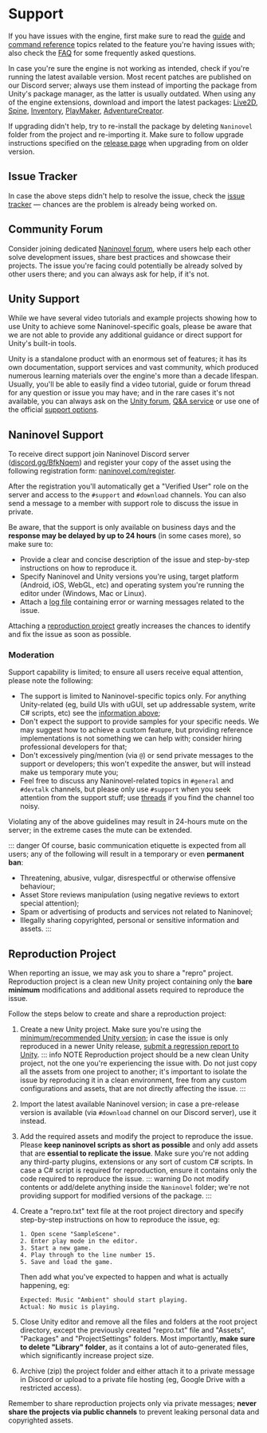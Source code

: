 # Support

If you have issues with the engine, first make sure to read the [guide](/guide/) and [command reference](/api/) topics related to the feature you're having issues with; also check the [FAQ](/faq/) for some frequently asked questions.

In case you're sure the engine is not working as intended, check if you're running the latest available version. Most recent patches are published on our Discord server; always use them instead of importing the package from Unity's package manager, as the latter is usually outdated. When using any of the engine extensions, download and import the latest packages: [Live2D](https://github.com/naninovel/samples/raw/main/unity/live2d/NaninovelLive2D.unitypackage), [Spine](https://github.com/naninovel/samples/raw/main/unity/spine/NaninovelSpine.unitypackage), [Inventory](https://github.com/naninovel/samples/raw/main/unity/inventory/NaninovelInventory.unitypackage), [PlayMaker](https://github.com/naninovel/samples/raw/main/unity/playmaker/NaninovelPlayMaker.unitypackage), [AdventureCreator](https://github.com/naninovel/samples/raw/main/unity/ac/NaninovelAdventureCreator.unitypackage).

If upgrading didn't help, try to re-install the package by deleting `Naninovel` folder from the project and re-importing it. Make sure to follow upgrade instructions specified on the [release page](https://github.com/naninovel/docs/releases) when upgrading from on older version.

## Issue Tracker

In case the above steps didn't help to resolve the issue, check the [issue tracker](https://github.com/naninovel/docs/issues?q=is%3Aissue+label%3Abug) — chances are the problem is already being worked on.

## Community Forum

Consider joining dedicated [Naninovel forum](https://forum.naninovel.com), where users help each other solve development issues, share best practices and showcase their projects. The issue you're facing could potentially be already solved by other users there; and you can always ask for help, if it's not.

## Unity Support

While we have several video tutorials and example projects showing how to use Unity to achieve some Naninovel-specific goals, please be aware that we are not able to provide any additional guidance or direct support for Unity's built-in tools.

Unity is a standalone product with an enormous set of features; it has its own documentation, support services and vast community, which produced numerous learning materials over the engine's more than a decade lifespan. Usually, you'll be able to easily find a video tutorial, guide or forum thread for any question or issue you may have; and in the rare cases it's not available, you can always ask on the [Unity forum](https://forum.unity.com), [Q&A service](https://discussions.unity.com) or use one of the official [support options](https://unity.com/support-services).

## Naninovel Support

To receive direct support join Naninovel Discord server ([discord.gg/BfkNqem](https://discord.gg/BfkNqem)) and register your copy of the asset using the following registration form: [naninovel.com/register](https://naninovel.com/register/).

After the registration you'll automatically get a "Verified User" role on the server and access to the `#support` and `#download` channels. You can also send a message to a member with support role to discuss the issue in private.

Be aware, that the support is only available on business days and the **response may be delayed by up to 24 hours** (in some cases more), so make sure to:
- Provide a clear and concise description of the issue and step-by-step instructions on how to reproduce it.
- Specify Naninovel and Unity versions you're using, target platform (Android, iOS, WebGL, etc) and operating system you're running the editor under (Windows, Mac or Linux).
- Attach a [log file](https://docs.unity3d.com/Manual/LogFiles.html) containing error or warning messages related to the issue.

Attaching a [reproduction project](/support/#reproduction-project) greatly increases the chances to identify and fix the issue as soon as possible.

### Moderation

Support capability is limited; to ensure all users receive equal attention, please note the following:

- The support is limited to Naninovel-specific topics only. For anything Unity-related (eg, build UIs with uGUI, set up addressable system, write C# scripts, etc) see the [information above](/support/#unity-support);
- Don't expect the support to provide samples for your specific needs. We may suggest how to achieve a custom feature, but providing reference implementations is not something we can help with; consider hiring professional developers for that;
- Don't excessively ping/mention (via `@`) or send private messages to the support or developers; this won't expedite the answer, but will instead make us temporary mute you;
- Feel free to discuss any Naninovel-related topics in `#general` and `#devtalk` channels, but please only use `#support` when you seek attention from the support stuff; use [threads](https://support.discord.com/hc/en-us/articles/4403205878423-Threads-FAQ) if you find the channel too noisy.

Violating any of the above guidelines may result in 24-hours mute on the server; in the extreme cases the mute can be extended.

::: danger
Of course, basic communication etiquette is expected from all users; any of the following will result in a temporary or even **permanent ban**:
- Threatening, abusive, vulgar, disrespectful or otherwise offensive behaviour;
- Asset Store reviews manipulation (using negative reviews to extort special attention);
- Spam or advertising of products and services not related to Naninovel;
- Illegally sharing copyrighted, personal or sensitive information and assets.
:::

## Reproduction Project

When reporting an issue, we may ask you to share a "repro" project. Reproduction project is a clean new Unity project containing only the **bare minimum** modifications and additional assets required to reproduce the issue.

Follow the steps below to create and share a reproduction project:

1. Create a new Unity project. Make sure you're using the [minimum/recommended Unity version](/guide/compatibility#unity-version); in case the issue is only reproduced in a newer Unity release, [submit a regression report to Unity](https://unity3d.com/unity/qa/bug-reporting).
   ::: info NOTE
   Reproduction project should be a new clean Unity project, not the one you're experiencing the issue with. Do not just copy all the assets from one project to another; it's important to isolate the issue by reproducing it in a clean environment, free from any custom configurations and assets, that are not directly affecting the issue.
   :::
2. Import the latest available Naninovel version; in case a pre-release version is available (via `#download` channel on our Discord server), use it instead.
3. Add the required assets and modify the project to reproduce the issue. Please **keep naninovel scripts as short as possible** and only add assets that are **essential to replicate the issue**. Make sure you're not adding any third-party plugins, extensions or any sort of custom C# scripts. In case a C# script is required for reproduction, ensure it contains only the code required to reproduce the issue.
   ::: warning
   Do not modify contents or add/delete anything inside the `Naninovel` folder; we're not providing support for modified versions of the package.
   :::
4. Create a "repro.txt" text file at the root project directory and specify step-by-step instructions on how to reproduce the issue, eg:

    ```
    1. Open scene "SampleScene".
    2. Enter play mode in the editor.
    3. Start a new game.
    4. Play through to the line number 15.
    5. Save and load the game.
    ```

   Then add what you've expected to happen and what is actually happening, eg:

    ```
    Expected: Music "Ambient" should start playing.
    Actual: No music is playing.
    ```

5. Close Unity editor and remove all the files and folders at the root project directory, except the previously created "repro.txt" file and "Assets", "Packages" and "ProjectSettings" folders. Most importantly, **make sure to delete "Library" folder**, as it contains a lot of auto-generated files, which significantly increase project size.
6. Archive (zip) the project folder and either attach it to a private message in Discord or upload to a private file hosting (eg, Google Drive with a restricted access).

Remember to share reproduction projects only via private messages; **never share the projects via public channels** to prevent leaking personal data and copyrighted assets.
